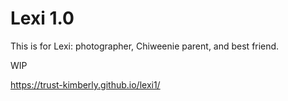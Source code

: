 # Lexi 1.0

This is for Lexi: photographer, Chiweenie parent, and best friend.

WIP

https://trust-kimberly.github.io/lexi1/
